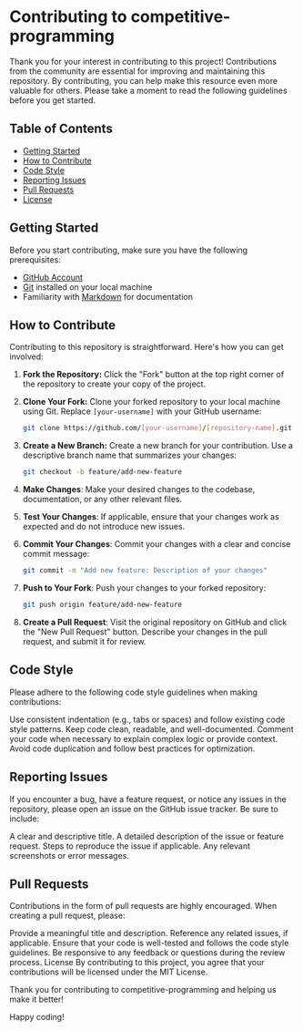# Contributing to competitive-programming

Thank you for your interest in contributing to this project! Contributions from the community are essential for improving and maintaining this repository. By contributing, you can help make this resource even more valuable for others. Please take a moment to read the following guidelines before you get started.

## Table of Contents

- [Getting Started](#getting-started)
- [How to Contribute](#how-to-contribute)
- [Code Style](#code-style)
- [Reporting Issues](#reporting-issues)
- [Pull Requests](#pull-requests)
- [License](#license)

## Getting Started

Before you start contributing, make sure you have the following prerequisites:

- [GitHub Account](https://github.com/)
- [Git](https://git-scm.com/) installed on your local machine
- Familiarity with [Markdown](https://www.markdownguide.org/) for documentation

## How to Contribute

Contributing to this repository is straightforward. Here's how you can get involved:

1. **Fork the Repository:** Click the "Fork" button at the top right corner of the repository to create your copy of the project.

2. **Clone Your Fork:** Clone your forked repository to your local machine using Git. Replace `[your-username]` with your GitHub username:

   ```bash
   git clone https://github.com/[your-username]/[repository-name].git
   
3. **Create a New Branch:** Create a new branch for your contribution. Use a descriptive branch name that summarizes your changes:

   ```bash
   git checkout -b feature/add-new-feature
   
4. **Make Changes**: Make your desired changes to the codebase, documentation, or any other relevant files.

5. **Test Your Changes**: If applicable, ensure that your changes work as expected and do not introduce new issues.

6. **Commit Your Changes**: Commit your changes with a clear and concise commit message:

    ```bash
    git commit -m "Add new feature: Description of your changes"
    
7. **Push to Your Fork**: Push your changes to your forked repository:

     ```bash
     git push origin feature/add-new-feature
     
8. **Create a Pull Request**: Visit the original repository on GitHub and click the "New Pull Request" button. Describe your changes in the pull request, and submit it for review.

## Code Style

Please adhere to the following code style guidelines when making contributions:

Use consistent indentation (e.g., tabs or spaces) and follow existing code style patterns.
Keep code clean, readable, and well-documented.
Comment your code when necessary to explain complex logic or provide context.
Avoid code duplication and follow best practices for optimization.


## Reporting Issues
If you encounter a bug, have a feature request, or notice any issues in the repository, please open an issue on the GitHub issue tracker. Be sure to include:

A clear and descriptive title.
A detailed description of the issue or feature request.
Steps to reproduce the issue if applicable.
Any relevant screenshots or error messages.


## Pull Requests
Contributions in the form of pull requests are highly encouraged. When creating a pull request, please:

Provide a meaningful title and description.
Reference any related issues, if applicable.
Ensure that your code is well-tested and follows the code style guidelines.
Be responsive to any feedback or questions during the review process.
License
By contributing to this project, you agree that your contributions will be licensed under the MIT License.

Thank you for contributing to competitive-programming and helping us make it better!

Happy coding!

